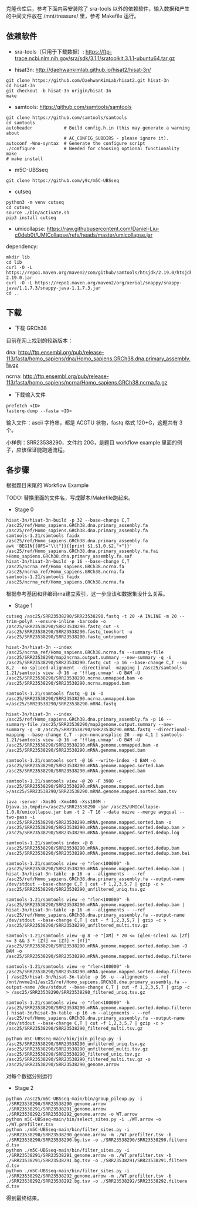 <!-- （以下均为对Problem_Description，下称文档，的提取）

分为5个阶段：构建索引、清洗数据、基因组比对、排序去重、检测和过滤，
每个阶段用不同软件去处理


初始输入文件在 文档中P8给了链接，建议用SRA Toolkit下载和提取
TODO1:下载一下输入文件，用自己的话描述一下这是什么。（是不是文本文件，能不能直接读？）

P8-P12详细介绍了每个环节的输入输出，用到的软件和常用的命令。
P14-P17 供参考的软件使用的脚本代码
疑似除了最后一步的软件在文档中给出链接的m5C-UBSseq仓库里有外，别的都软件都只给出了名字，得自己去找。

TODO2:下载一下工具，跑一下，用自己的话讲一个每个阶段在做什么，输入输出是啥，记录脚本 -->

克隆仓库后，参考下面内容安装除了 sra-tools 以外的依赖软件，输入数据和产生的中间文件放在 /mnt/treasure/ 里，参考 Makefile 运行。

## 依赖软件

+ sra-tools（只用于下载数据）: <https://ftp-trace.ncbi.nlm.nih.gov/sra/sdk/3.1.1/sratoolkit.3.1.1-ubuntu64.tar.gz>

+ hisat3n: <http://daehwankimlab.github.io/hisat2/hisat-3n/>
```
git clone https://github.com/DaehwanKimLab/hisat2.git hisat-3n
cd hisat-3n
git checkout -b hisat-3n origin/hisat-3n
make
```

+ samtools: <https://github.com/samtools/samtools>
```
git clone https://github.com/samtools/samtools
cd samtools
autoheader            # Build config.h.in (this may generate a warning about
                      # AC_CONFIG_SUBDIRS - please ignore it).
autoconf -Wno-syntax  # Generate the configure script
./configure           # Needed for choosing optional functionality
make
# make install
```

+ m5C-UBSseq
```
git clone https://github.com/y9c/m5C-UBSseq
```

+ cutseq

```
python3 -m venv cutseq
cd cutseq
source ./bin/activate.sh
pip3 install cutseq
```

+ umicollapse: <https://raw.githubusercontent.com/Daniel-Liu-c0deb0t/UMICollapse/refs/heads/master/umicollapse.jar>

dependency:

```
mkdir lib
cd lib
curl -O -L https://repo1.maven.org/maven2/com/github/samtools/htsjdk/2.19.0/htsjdk-2.19.0.jar
curl -O -L https://repo1.maven.org/maven2/org/xerial/snappy/snappy-java/1.1.7.3/snappy-java-1.1.7.3.jar
cd ..
```

## 下载

+ 下载 GRCh38

目前在网上找到的较新版本：

dna: <http://ftp.ensembl.org/pub/release-113/fasta/homo_sapiens/dna/Homo_sapiens.GRCh38.dna.primary_assembly.fa.gz>

ncrna: <http://ftp.ensembl.org/pub/release-113/fasta/homo_sapiens/ncrna/Homo_sapiens.GRCh38.ncrna.fa.gz>

+ 下载输入文件

```
prefetch <ID>
fasterq-dump --fasta <ID>
```

输入文件：ascii 字符串，都是 ACGTU 状物，fastq 格式 120+G，这题共有 3 个。

小样例：SRR23538290，文件约 20G，是题目 workflow example 里面的例子，应该保证能跑通流程。

## 各步骤

根据题目末尾的 Workflow Example

TODO: 替换里面的文件名，写成脚本/Makefile跑起来。

+ Stage 0

```
hisat-3n/hisat-3n-build -p 32 --base-change C,T /asc25/ref/Homo_sapiens.GRCh38.dna.primary_assembly.fa /asc25/ref/Homo_sapiens.GRCh38.dna.primary_assembly.fa
samtools-1.21/samtools faidx /asc25/ref/Homo_sapiens.GRCh38.dna.primary_assembly.fa 
awk 'BEGIN{{OFS="\\t"}}{{print $1,$1,0,$2,"+"}}' /asc25/ref/Homo_sapiens.GRCh38.dna.primary_assembly.fa.fai >Homo_sapiens.GRCh38.dna.primary_assembly.fa.saf
hisat-3n/hisat-3n-build -p 16 --base-change C,T /asc25/ncrna_ref/Homo_sapiens.GRCh38.ncrna.fa /asc25/ncrna_ref/Homo_sapiens.GRCh38.ncrna.fa
samtools-1.21/samtools faidx /asc25/ncrna_ref/Homo_sapiens.GRCh38.ncrna.fa
```

根据参考基因和非编码rna建立索引，这一步应该和数据集没什么关系。

+ Stage 1

```
cutseq /asc25/SRR23538290/SRR23538290.fastq -t 20 -A INLINE -m 20 --trim-polyA --ensure-inline -barcode -o /asc25/SRR23538290/SRR23538290.fastq_cut -s /asc25/SRR23538290/SRR23538290.fastq_tooshort -u /asc25/SRR23538290/SRR23538290.fastq_untrimmed

hisat-3n/hisat-3n --index /asc25/ncrna_ref/Homo_sapiens.GRCh38.ncrna.fa --summary-file /asc25/SRR23538290/map2ncrna.output.summary --new-summary -q -U /asc25/SRR23538290/SRR23538290.fastq_cut -p 16 --base-change C,T --mp 8,2 --no-spliced-alignment --directional -mapping | /asc25/samtools-1.21/samtools view -@ 16 -e '!flag.unmap' -O BAM -U /asc25/SRR23538290/SRR23538290.ncrna.unmapped.bam -o /asc25/SRR23538290/SRR23538290.ncrna.mapped.bam

samtools-1.21/samtools fastq -@ 16 -O /asc25/SRR23538290/SRR23538290.ncrna.unmapped.bam >/asc25/SRR23538290/SRR23538290.mRNA.fastq

hisat-3n/hisat-3n --index /asc25/ref/Homo_sapiens.GRCh38.dna.primary_assembly.fa -p 16 --summary-file /asc25/SRR23538290/map2genome.output.summary --new-summary -q -U /asc25/SRR23538290/SRR23538290.mRNA.fastq --directional-mapping --base-change C,T --pen-noncansplice 20 --mp 4,1 | samtools-1.21/samtools view -@ 16 -e '!flag.unmap' -O BAM -U /asc25/SRR23538290/SRR23538290.mRNA.genome.unmapped.bam -o /asc25/SRR23538290/SRR23538290.mRNA.genome.mapped.bam

samtools-1.21/samtools sort -@ 16 --write-index -O BAM -o /asc25/SRR23538290/SRR23538290.mRNA.genome.mapped.sorted.bam /asc25/SRR23538290/SRR23538290.mRNA.genome.mapped.bam

samtools-1.21/samtools view -@ 20 -F 3980 -c /asc25/SRR23538290/SRR23538290.mRNA.genome.mapped.sorted.bam >/asc25/SRR23538290/SRR23538290.mRNA.genome.mapped.sorted.bam.tsv

java -server -Xms8G -Xmx40G -Xss100M -Djava.io.tmpdir=/asc25/SRR23538290 -jar /asc25/UMICollapse-1.0.0/umicollapse.jar bam -t 2 -T 16 --data naive --merge avgqual --two-pass -i /asc25/SRR23538290/SRR23538290.mRNA.genome.mapped.sorted.bam -o /asc25/SRR23538290/SRR23538290.mRNA.genome.mapped.sorted.dedup.bam > /asc25/SRR23538290/SRR23538290.mRNA.genome.mapped.sorted.dedup.log

samtools-1.21/samtools index -@ 8 /asc25/SRR23538290/SRR23538290.mRNA.genome.mapped.sorted.dedup.bam /asc25/SRR23538290/SRR23538290.mRNA.genome.mapped.sorted.dedup.bam.bai

samtools-1.21/samtools view -e "rlen<100000" -h /asc25/SRR23538290/SRR23538290.mRNA.genome.mapped.sorted.dedup.bam | hisat-3n/hisat-3n-table -p 16 -u --alignments - --ref /asc25/ref/Homo_sapiens.GRCh38.dna.primary_assembly.fa --output-name /dev/stdout --base-change C,T | cut -f 1,2,3,5,7 | gzip -c > /asc25/SRR23538290/SRR23538290_unfiltered_uniq.tsv.gz

samtools-1.21/samtools view -e "rlen<100000" -h /asc25/SRR23538290/SRR23538290.mRNA.genome.mapped.sorted.dedup.bam | hisat-3n/hisat-3n-table -p 16 -m --alignments - --ref /asc25/ref/Homo_sapiens.GRCh38.dna.primary_assembly.fa --output-name /dev/stdout --base-change C,T | cut - f 1,2,3,5,7 | gzip -c > /asc25/SRR23538290/SRR23538290_unfiltered_multi.tsv.gz

samtools-1.21/samtools view -@ 8 -e "[XM] * 20 <= (qlen-sclen) && [Zf] <= 3 && 3 * [Zf] <= [Zf] + [Yf]" /asc25/SRR23538290/SRR23538290.mRNA.genome.mapped.sorted.dedup.bam -O BAM -o /asc25/SRR23538290/SRR23538290.mRNA.genome.mapped.sorted.dedup.filtered.bam

samtools-1.21/samtools view -e "rlen<100000" -h /asc25/SRR23538290/SRR23538290.mRNA.genome.mapped.sorted.dedup.filtered.bam | /asc25/hisat-3n/hisat-3n-table -p 16 -u --alignments - --ref /mnt/nvme2n1/asc25/ref/Homo_sapiens.GRCh38.dna.primary_assembly.fa --output-name /dev/stdout --base-change C,T | cut -f 1,2,3,5,7 | gzip -c > /asc25/SRR23538290/SRR23538290_filtered_uniq.tsv.gz

samtools-1.21/samtools view -e "rlen<100000" -h /asc25/SRR23538290/SRR23538290.mRNA.genome.mapped.sorted.dedup.filtered.bam | hisat-3n/hisat-3n-table -p 16 -m --alignments - --ref /asc25/ref/Homo_sapiens.GRCh38.dna.primary_assembly.fa --output-name /dev/stdout --base-change C,T | cut -f 1,2,3,5,7 | gzip -c > /asc25/SRR23538290/SRR23538290_filtered_multi.tsv.gz

python m5C-UBSseq-main/bin/join_pileup.py -i /asc25/SRR23538290/SRR23538290_unfiltered_uniq.tsv.gz /asc25/SRR23538290/SRR23538290_unfiltered_multi.tsv.gz /asc25/SRR23538290/SRR23538290_filtered_uniq.tsv.gz /asc25/SRR23538290/SRR23538290_filtered_multi.tsv.gz -o /asc25/SRR23538290/SRR23538290_genome.arrow
```

对每个数据分别运行

+ Stage 2

```
python /asc25/m5C-UBSseq-main/bin/group_pileup.py -i ./SRR23538290/SRR23538290_genome.arrow ./SRR23538291/SRR23538291_genome.arrow ./SRR23538292/SRR23538292_genome.arrow -o WT.arrow
python m5C-UBSseq-main/bin/select_sites.py -i ./WT.arrow -o ./WT.prefilter.tsv 
python ./m5C-UBSseq-main/bin/filter_sites.py -i ./SRR23538290/SRR23538290_genome.arrow -m ./WT.prefilter.tsv -b ./SRR23538290/SRR23538290.bg.tsv -o ./SRR23538290/SRR23538290.filtere
d.tsv
python ./m5C-UBSseq-main/bin/filter_sites.py -i ./SRR23538291/SRR23538291_genome.arrow -m ./WT.prefilter.tsv -b ./SRR23538291/SRR23538291.bg.tsv -o ./SRR23538291/SRR23538291.filtere
d.tsv
python ./m5C-UBSseq-main/bin/filter_sites.py -i ./SRR23538292/SRR23538292_genome.arrow -m ./WT.prefilter.tsv -b ./SRR23538292/SRR23538292.bg.tsv -o ./SRR23538292/SRR23538292.filtere
d.tsv
```

得到最终结果。
